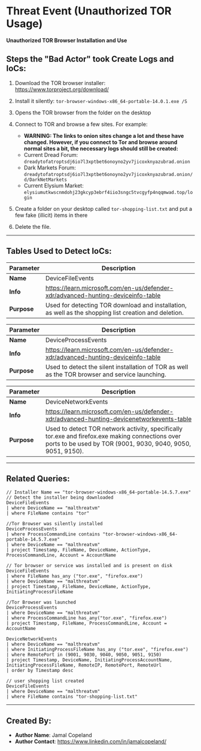 # Threat Event (Unauthorized TOR Usage)
**Unauthorized TOR Browser Installation and Use**

## Steps the "Bad Actor" took Create Logs and IoCs:
1. Download the TOR browser installer: https://www.torproject.org/download/
2. Install it silently: ```tor-browser-windows-x86_64-portable-14.0.1.exe /S```
3. Opens the TOR browser from the folder on the desktop
4. Connect to TOR and browse a few sites. For example:
   - **WARNING: The links to onion sites change a lot and these have changed. However, if you connect to Tor and browse around normal sites a bit, the necessary logs should still be created:**
   - Current Dread Forum: ```dreadytofatroptsdj6io7l3xptbet6onoyno2yv7jicoxknyazubrad.onion```
   - Dark Markets Forum: ```dreadytofatroptsdj6io7l3xptbet6onoyno2yv7jicoxknyazubrad.onion/d/DarkNetMarkets```
   - Current Elysium Market: ```elysiumutkwscnmdohj23gkcyp3ebrf4iio3sngc5tvcgyfp4nqqmwad.top/login```

6. Create a folder on your desktop called ```tor-shopping-list.txt``` and put a few fake (illicit) items in there
7. Delete the file.

---

## Tables Used to Detect IoCs:
| **Parameter**       | **Description**                                                              |
|---------------------|------------------------------------------------------------------------------|
| **Name**| DeviceFileEvents|
| **Info**|https://learn.microsoft.com/en-us/defender-xdr/advanced-hunting-deviceinfo-table|
| **Purpose**| Used for detecting TOR download and installation, as well as the shopping list creation and deletion. |

| **Parameter**       | **Description**                                                              |
|---------------------|------------------------------------------------------------------------------|
| **Name**| DeviceProcessEvents|
| **Info**|https://learn.microsoft.com/en-us/defender-xdr/advanced-hunting-deviceinfo-table|
| **Purpose**| Used to detect the silent installation of TOR as well as the TOR browser and service launching.|

| **Parameter**       | **Description**                                                              |
|---------------------|------------------------------------------------------------------------------|
| **Name**| DeviceNetworkEvents|
| **Info**|https://learn.microsoft.com/en-us/defender-xdr/advanced-hunting-devicenetworkevents-table|
| **Purpose**| Used to detect TOR network activity, specifically tor.exe and firefox.exe making connections over ports to be used by TOR (9001, 9030, 9040, 9050, 9051, 9150).|

---

## Related Queries:
```kql
// Installer Name == "tor-browser-windows-x86_64-portable-14.5.7.exe"
// Detect the installer being downloaded
DeviceFileEvents
| where DeviceName == "malthreatvm"
| where FileName contains "tor"

//Tor Browser was silently installed
DeviceProcessEvents
| where ProcessCommandLine contains "tor-browser-windows-x86_64-portable-14.5.7.exe"
| where DeviceName == "malthreatvm"
| project Timestamp, FileName, DeviceName, ActionType, ProcessCommandLine, Account = AccountName

// Tor browser or service was installed and is present on disk
DeviceFileEvents
| where FileName has_any ("tor.exe", "firefox.exe")
| where DeviceName == "malthreatvm"
| project Timestamp, FileName, DeviceName, ActionType, InitiatingProcessFileName

//Tor Browser was launched
DeviceProcessEvents
| where DeviceName == "malthreatvm"
| where ProcessCommandLine has_any("tor.exe", "firefox.exe")
| project Timestamp, FileName, ProcessCommandLine, Account = AccountName

DeviceNetworkEvents
| where DeviceName == "malthreatvm"
| where InitiatingProcessFileName has_any ("tor.exe", "firefox.exe")
| where RemotePort in (9001, 9030, 9040, 9050, 9051, 9150)
| project Timestamp, DeviceName, InitiatingProcessAccountName, InitiatingProcessFileName, RemoteIP, RemotePort, RemoteUrl
| order by Timestamp desc

// user shopping list created
DeviceFileEvents
| where DeviceName == "malthreatvm"
| where FileName contains "tor-shopping-list.txt"
```

---

## Created By:
- **Author Name**: Jamal Copeland
- **Author Contact**: https://www.linkedin.com/in/jamalcopeland/

